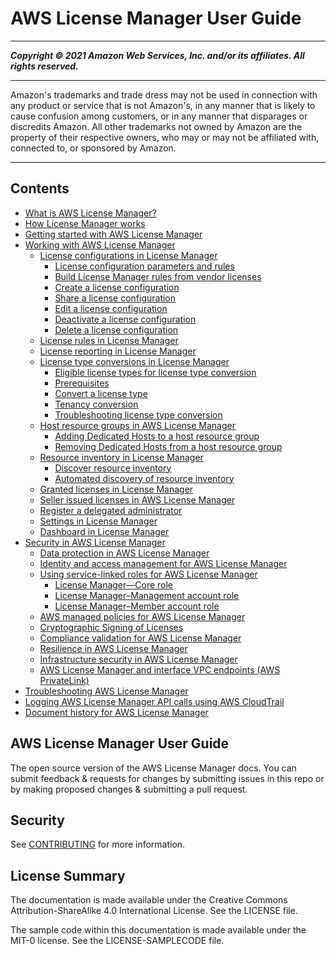 # AWS License Manager User Guide

-----
*****Copyright &copy; 2021 Amazon Web Services, Inc. and/or its affiliates. All rights reserved.*****

-----
Amazon's trademarks and trade dress may not be used in 
     connection with any product or service that is not Amazon's, 
     in any manner that is likely to cause confusion among customers, 
     or in any manner that disparages or discredits Amazon. All other 
     trademarks not owned by Amazon are the property of their respective
     owners, who may or may not be affiliated with, connected to, or 
     sponsored by Amazon.

-----
## Contents
+ [What is AWS License Manager?](doc_source/license-manager.md)
+ [How License Manager works](doc_source/license-manager-overview.md)
+ [Getting started with AWS License Manager](doc_source/getting-started.md)
+ [Working with AWS License Manager](doc_source/using-license-manager.md)
   + [License configurations in License Manager](doc_source/license-configurations.md)
      + [License configuration parameters and rules](doc_source/config-overview.md)
      + [Build License Manager rules from vendor licenses](doc_source/licenses-to-rules.md)
      + [Create a license configuration](doc_source/create-license-configuration.md)
      + [Share a license configuration](doc_source/share-license-configuration.md)
      + [Edit a license configuration](doc_source/modify-license-configuration.md)
      + [Deactivate a license configuration](doc_source/deactivate-license-configuration.md)
      + [Delete a license configuration](doc_source/delete-license-configuration.md)
   + [License rules in License Manager](doc_source/license-rules.md)
   + [License reporting in License Manager](doc_source/license-reporting.md)
   + [License type conversions in License Manager](doc_source/license-conversion.md)
      + [Eligible license types for license type conversion](doc_source/conversion-types.md)
      + [Prerequisites](doc_source/conversion-prerequisites.md)
      + [Convert a license type](doc_source/conversion-procedures.md)
      + [Tenancy conversion](doc_source/conversion-tenancy.md)
      + [Troubleshooting license type conversion](doc_source/conversion-troubleshooting.md)
   + [Host resource groups in AWS License Manager](doc_source/host-resource-groups.md)
      + [Adding Dedicated Hosts to a host resource group](doc_source/add-hosts.md)
      + [Removing Dedicated Hosts from a host resource group](doc_source/remove-hosts.md)
   + [Resource inventory in License Manager](doc_source/inventory.md)
      + [Discover resource inventory](doc_source/discovery.md)
      + [Automated discovery of resource inventory](doc_source/automated-discovery.md)
   + [Granted licenses in License Manager](doc_source/granted-licenses.md)
   + [Seller issued licenses in AWS License Manager](doc_source/seller-issued-licenses.md)
   + [Register a delegated administrator](doc_source/delegated-administrator.md)
   + [Settings in License Manager](doc_source/settings.md)
   + [Dashboard in License Manager](doc_source/dashboard.md)
+ [Security in AWS License Manager](doc_source/security.md)
   + [Data protection in AWS License Manager](doc_source/data-protection.md)
   + [Identity and access management for AWS License Manager](doc_source/identity-access-management.md)
   + [Using service-linked roles for AWS License Manager](doc_source/using-service-linked-roles.md)
      + [License Manager—Core role](doc_source/license-manager-role-core.md)
      + [License Manager–Management account role](doc_source/management-role.md)
      + [License Manager–Member account role](doc_source/member-role.md)
   + [AWS managed policies for AWS License Manager](doc_source/security-iam-awsmanpol.md)
   + [Cryptographic Signing of Licenses](doc_source/license-signing.md)
   + [Compliance validation for AWS License Manager](doc_source/compliance-validation.md)
   + [Resilience in AWS License Manager](doc_source/disaster-recovery-resiliency.md)
   + [Infrastructure security in AWS License Manager](doc_source/infrastructure-security.md)
   + [AWS License Manager and interface VPC endpoints (AWS PrivateLink)](doc_source/interface-vpc-endpoints.md)
+ [Troubleshooting AWS License Manager](doc_source/troubleshooting.md)
+ [Logging AWS License Manager API calls using AWS CloudTrail](doc_source/logging-using-cloudtrail.md)
+ [Document history for AWS License Manager](doc_source/doc-history.md)

## AWS License Manager User Guide

The open source version of the AWS License Manager docs. You can submit feedback & requests for changes by submitting issues in this repo or by making proposed changes & submitting a pull request.

## Security

See [CONTRIBUTING](doc_source/CONTRIBUTING.md#security-issue-notifications) for more information.

## License Summary

The documentation is made available under the Creative Commons Attribution-ShareAlike 4.0 International License. See the LICENSE file.

The sample code within this documentation is made available under the MIT-0 license. See the LICENSE-SAMPLECODE file.
